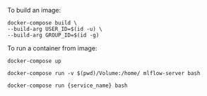 To build an image:
```
docker-compose build \
--build-arg USER_ID=$(id -u) \
--build-arg GROUP_ID=$(id -g) 
```

To run a container from image:
```
docker-compose up
```

```
docker-compose run -v $(pwd)/Volume:/home/ mlflow-server bash
```

```
docker-compose run {service_name} bash
```
